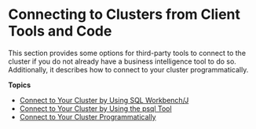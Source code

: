 # Connecting to Clusters from Client Tools and Code<a name="connecting-via-client-tools"></a>

This section provides some options for third\-party tools to connect to the cluster if you do not already have a business intelligence tool to do so\. Additionally, it describes how to connect to your cluster programmatically\. 

**Topics**
+ [Connect to Your Cluster by Using SQL Workbench/J](connecting-using-workbench.md)
+ [Connect to Your Cluster by Using the psql Tool](connecting-from-psql.md)
+ [Connect to Your Cluster Programmatically](connecting-in-code.md)